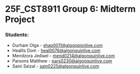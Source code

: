 # 25F_CST8911 Group 6: Midterm Project

### Students:

- Durham Olga - shap0011@algonqionlive.com
- Heallis Dom - heal0076@algonquinlive.com
- Mendzora Jediael - mend0214@algonquinlive.com
- Parsons Matthew - pars0230@algonquinlive.com
- Saini Saizal - sain0225@algonquinlive.com